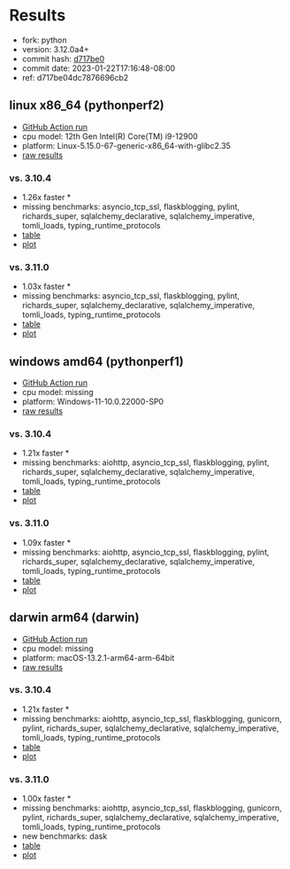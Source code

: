 # Results

- fork: python
- version: 3.12.0a4+
- commit hash: [d717be0](https://github.com/python/cpython/commit/d717be0)
- commit date: 2023-01-22T17:16:48-08:00
- ref: d717be04dc7876696cb2

## linux x86_64 (pythonperf2)

- [GitHub Action run](https://github.com/faster-cpython/benchmarking/actions/runs/4513537625)
- cpu model: 12th Gen Intel(R) Core(TM) i9-12900
- platform: Linux-5.15.0-67-generic-x86_64-with-glibc2.35
- [raw results](bm-20230122-pythonperf2-x86_64-python-d717be04dc7876696cb2-3.12.0a4%2B-d717be0.json)

### vs. 3.10.4

- 1.26x faster \*
- missing benchmarks: asyncio_tcp_ssl, flaskblogging, pylint, richards_super, sqlalchemy_declarative, sqlalchemy_imperative, tomli_loads, typing_runtime_protocols
- [table](bm-20230122-pythonperf2-x86_64-python-d717be04dc7876696cb2-3.12.0a4%2B-d717be0-vs-3.10.4.md)
- [plot](bm-20230122-pythonperf2-x86_64-python-d717be04dc7876696cb2-3.12.0a4%2B-d717be0-vs-3.10.4.png)

### vs. 3.11.0

- 1.03x faster \*
- missing benchmarks: asyncio_tcp_ssl, flaskblogging, pylint, richards_super, sqlalchemy_declarative, sqlalchemy_imperative, tomli_loads, typing_runtime_protocols
- [table](bm-20230122-pythonperf2-x86_64-python-d717be04dc7876696cb2-3.12.0a4%2B-d717be0-vs-3.11.0.md)
- [plot](bm-20230122-pythonperf2-x86_64-python-d717be04dc7876696cb2-3.12.0a4%2B-d717be0-vs-3.11.0.png)

## windows amd64 (pythonperf1)

- [GitHub Action run](https://github.com/faster-cpython/benchmarking/actions/runs/4610450851)
- cpu model: missing
- platform: Windows-11-10.0.22000-SP0
- [raw results](bm-20230122-pythonperf1-amd64-python-d717be04dc7876696cb2-3.12.0a4%2B-d717be0.json)

### vs. 3.10.4

- 1.21x faster \*
- missing benchmarks: aiohttp, asyncio_tcp_ssl, flaskblogging, pylint, richards_super, sqlalchemy_declarative, sqlalchemy_imperative, tomli_loads, typing_runtime_protocols
- [table](bm-20230122-pythonperf1-amd64-python-d717be04dc7876696cb2-3.12.0a4%2B-d717be0-vs-3.10.4.md)
- [plot](bm-20230122-pythonperf1-amd64-python-d717be04dc7876696cb2-3.12.0a4%2B-d717be0-vs-3.10.4.png)

### vs. 3.11.0

- 1.09x faster \*
- missing benchmarks: aiohttp, asyncio_tcp_ssl, flaskblogging, pylint, richards_super, sqlalchemy_declarative, sqlalchemy_imperative, tomli_loads, typing_runtime_protocols
- [table](bm-20230122-pythonperf1-amd64-python-d717be04dc7876696cb2-3.12.0a4%2B-d717be0-vs-3.11.0.md)
- [plot](bm-20230122-pythonperf1-amd64-python-d717be04dc7876696cb2-3.12.0a4%2B-d717be0-vs-3.11.0.png)

## darwin arm64 (darwin)

- [GitHub Action run](https://github.com/faster-cpython/benchmarking/actions/runs/4494505395)
- cpu model: missing
- platform: macOS-13.2.1-arm64-arm-64bit
- [raw results](bm-20230122-darwin-arm64-python-d717be04dc7876696cb2-3.12.0a4%2B-d717be0.json)

### vs. 3.10.4

- 1.21x faster \*
- missing benchmarks: aiohttp, asyncio_tcp_ssl, flaskblogging, gunicorn, pylint, richards_super, sqlalchemy_declarative, sqlalchemy_imperative, tomli_loads, typing_runtime_protocols
- [table](bm-20230122-darwin-arm64-python-d717be04dc7876696cb2-3.12.0a4%2B-d717be0-vs-3.10.4.md)
- [plot](bm-20230122-darwin-arm64-python-d717be04dc7876696cb2-3.12.0a4%2B-d717be0-vs-3.10.4.png)

### vs. 3.11.0

- 1.00x faster \*
- missing benchmarks: aiohttp, asyncio_tcp_ssl, flaskblogging, gunicorn, pylint, richards_super, sqlalchemy_declarative, sqlalchemy_imperative, tomli_loads, typing_runtime_protocols
- new benchmarks: dask
- [table](bm-20230122-darwin-arm64-python-d717be04dc7876696cb2-3.12.0a4%2B-d717be0-vs-3.11.0.md)
- [plot](bm-20230122-darwin-arm64-python-d717be04dc7876696cb2-3.12.0a4%2B-d717be0-vs-3.11.0.png)

